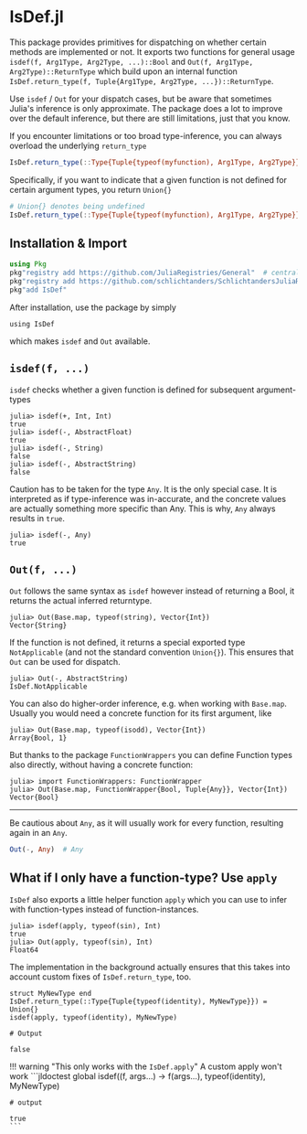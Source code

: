 # IsDef.jl

This package provides primitives for dispatching on whether certain methods are implemented or not.
It exports two functions for general usage `isdef(f, Arg1Type, Arg2Type, ...)::Bool` and `Out(f, Arg1Type, Arg2Type)::ReturnType` which build upon an internal function `IsDef.return_type(f, Tuple{Arg1Type, Arg2Type, ...})::ReturnType`.


Use `isdef` / `Out` for your dispatch cases, but be aware that sometimes Julia's inference is only approximate.
The package does a lot to improve over the default inference, but there are still limitations, just that you know.


If you encounter limitations or too broad type-inference, you can always overload the underlying `return_type`
```julia
IsDef.return_type(::Type{Tuple{typeof(myfunction), Arg1Type, Arg2Type}}) = ReturnType
```
Specifically, if you want to indicate that a given function is not defined for certain argument types, you return `Union{}`
```julia
# Union{} denotes being undefined
IsDef.return_type(::Type{Tuple{typeof(myfunction), Arg1Type, Arg2Type}}) = Union{}  
```

## Installation & Import

```julia
using Pkg
pkg"registry add https://github.com/JuliaRegistries/General"  # central julia repository
pkg"registry add https://github.com/schlichtanders/SchlichtandersJuliaRegistry.jl"  # custom repository
pkg"add IsDef"
```

After installation, use the package by simply
```jldoctest global
using IsDef
```
which makes `isdef` and `Out` available.


## `isdef(f, ...)`

`isdef` checks whether a given function is defined for subsequent argument-types

```jldoctest global
julia> isdef(+, Int, Int)
true
julia> isdef(-, AbstractFloat)
true
julia> isdef(-, String)
false
julia> isdef(-, AbstractString)
false
```

Caution has to be taken for the type ``Any``. It is the only special case. It is interpreted as if type-inference was in-accurate, and the concrete values are actually something more specific than Any. This is why, ``Any`` always results in ``true``.

```jldoctest global
julia> isdef(-, Any)
true
```

## `Out(f, ...)`

`Out` follows the same syntax as `isdef` however instead of returning a Bool, it returns the actual inferred returntype.
```jldoctest global
julia> Out(Base.map, typeof(string), Vector{Int})
Vector{String}
```

If the function is not defined, it returns a special exported type `NotApplicable` (and not the standard convention `Union{}`). This ensures that `Out` can be used for dispatch.
```jldoctest global
julia> Out(-, AbstractString)
IsDef.NotApplicable
```

You can also do higher-order inference, e.g. when working with `Base.map`. Usually you would need a concrete function for its first argument, like
```jldoctest global
julia> Out(Base.map, typeof(isodd), Vector{Int})
Array{Bool, 1}
```
But thanks to the package ``FunctionWrappers`` you can define Function types also directly, without having a concrete function:
```jldoctest global
julia> import FunctionWrappers: FunctionWrapper
julia> Out(Base.map, FunctionWrapper{Bool, Tuple{Any}}, Vector{Int})
Vector{Bool}
```

--------------------------

Be cautious about `Any`, as it will usually work for every function, resulting again in an ``Any``.
```julia
Out(-, Any)  # Any
```


## What if I only have a function-type? Use `apply`

`IsDef` also exports a little helper function `apply` which you can use to infer with function-types instead of function-instances.
```jldoctest global
julia> isdef(apply, typeof(sin), Int)
true
julia> Out(apply, typeof(sin), Int)
Float64
```

The implementation in the background actually ensures that this takes into account custom fixes of ``IsDef.return_type``, too.
```jldoctest global
struct MyNewType end
IsDef.return_type(::Type{Tuple{typeof(identity), MyNewType}}) = Union{}
isdef(apply, typeof(identity), MyNewType)

# Output

false
```

!!! warning "This only works with the `IsDef.apply`"
    A custom apply won't work
    ```jldoctest global
    isdef((f, args...) -> f(args...), typeof(identity), MyNewType)

    # output

    true
    ```
